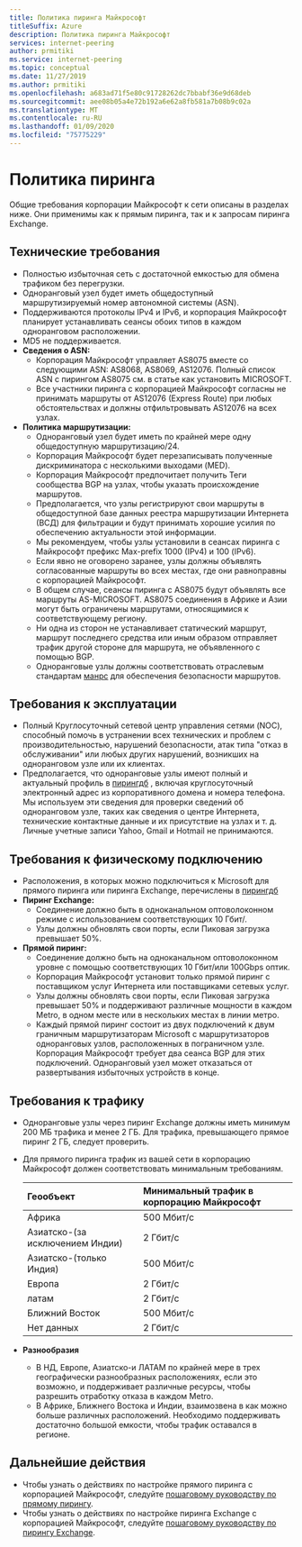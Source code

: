 ```yaml
---
title: Политика пиринга Майкрософт
titleSuffix: Azure
description: Политика пиринга Майкрософт
services: internet-peering
author: prmitiki
ms.service: internet-peering
ms.topic: conceptual
ms.date: 11/27/2019
ms.author: prmitiki
ms.openlocfilehash: a683ad71f5e80c91728262dc7bbabf36e9d68deb
ms.sourcegitcommit: aee08b05a4e72b192a6e62a8fb581a7b08b9c02a
ms.translationtype: MT
ms.contentlocale: ru-RU
ms.lasthandoff: 01/09/2020
ms.locfileid: "75775229"
---
```

# <a name="peering-policy"></a>Политика пиринга
Общие требования корпорации Майкрософт к сети описаны в разделах ниже. Они применимы как к прямым пиринга, так и к запросам пиринга Exchange.

## <a name="technical-requirements"></a>Технические требования

* Полностью избыточная сеть с достаточной емкостью для обмена трафиком без перегрузки.
* Одноранговый узел будет иметь общедоступный маршрутизируемый номер автономной системы (ASN).
* Поддерживаются протоколы IPv4 и IPv6, и корпорация Майкрософт планирует устанавливать сеансы обоих типов в каждом одноранговом расположении.
* MD5 не поддерживается.
* **Сведения о ASN:**
    * Корпорация Майкрософт управляет AS8075 вместе со следующими ASN: AS8068, AS8069, AS12076. Полный список ASN с пирингом AS8075 см. в статье как установить MICROSOFT.
    * Все участники пиринга с корпорацией Майкрософт согласны не принимать маршруты от AS12076 (Express Route) при любых обстоятельствах и должны отфильтровывать AS12076 на всех узлах.
* **Политика маршрутизации:**
    * Одноранговый узел будет иметь по крайней мере одну общедоступную маршрутизацию/24.
    * Корпорация Майкрософт будет перезаписывать полученные дискриминатора с несколькими выходами (MED).
    * Корпорация Майкрософт предпочитает получить Теги сообщества BGP на узлах, чтобы указать происхождение маршрутов.
    * Предполагается, что узлы регистрируют свои маршруты в общедоступной базе данных реестра маршрутизации Интернета (ВСД) для фильтрации и будут принимать хорошие усилия по обеспечению актуальности этой информации.
    * Мы рекомендуем, чтобы узлы установили в сеансах пиринга с Майкрософт префикс Max-prefix 1000 (IPv4) и 100 (IPv6).
    * Если явно не оговорено заранее, узлы должны объявлять согласованные маршруты во всех местах, где они равноправны с корпорацией Майкрософт.
    * В общем случае, сеансы пиринга с AS8075 будут объявлять все маршруты AS-MICROSOFT. AS8075 соединения в Африке и Азии могут быть ограничены маршрутами, относящимися к соответствующему региону.
    * Ни одна из сторон не устанавливает статический маршрут, маршрут последнего средства или иным образом отправляет трафик другой стороне для маршрута, не объявленного с помощью BGP.
    * Одноранговые узлы должны соответствовать отраслевым стандартам [манрс](https://www.manrs.org/) для обеспечения безопасности маршрутов.

## <a name="operational-requirements"></a>Требования к эксплуатации
* Полный Круглосуточный сетевой центр управления сетями (NOC), способный помочь в устранении всех технических и проблем с производительностью, нарушений безопасности, атак типа "отказ в обслуживании" или любых других нарушений, возникших на одноранговом узле или их клиентах.
* Предполагается, что одноранговые узлы имеют полный и актуальный профиль в [пирингдб](https://www.peeringdb.com) , включая круглосуточный электронный адрес из корпоративного домена и номера телефона. Мы используем эти сведения для проверки сведений об одноранговом узле, таких как сведения о центре Интернета, технические контактные данные и их присутствие на узлах и т. д. Личные учетные записи Yahoo, Gmail и Hotmail не принимаются.

## <a name="physical-connection-requirements"></a>Требования к физическому подключению
* Расположения, в которых можно подключиться к Microsoft для прямого пиринга или пиринга Exchange, перечислены в [пирингдб](https://www.peeringdb.com/net/694)
* **Пиринг Exchange:**
    * Соединение должно быть в одноканальном оптоволоконном режиме с использованием соответствующих 10 Гбит/.
    * Узлы должны обновлять свои порты, если Пиковая загрузка превышает 50%.
* **Прямой пиринг:**
    * Соединение должно быть на одноканальном оптоволоконном уровне с помощью соответствующих 10 Гбит/или 100Gbps оптик.
    * Корпорация Майкрософт установит только прямой пиринг с поставщиком услуг Интернета или поставщиками сетевых услуг.
    * Узлы должны обновлять свои порты, если Пиковая загрузка превышает 50% и поддерживают различные мощности в каждом Metro, в одном месте или в нескольких местах в линии метро.
    * Каждый прямой пиринг состоит из двух подключений к двум граничным маршрутизаторам Microsoft с маршрутизаторов одноранговых узлов, расположенных в пограничном узле. Корпорация Майкрософт требует два сеанса BGP для этих подключений. Одноранговый узел может отказаться от развертывания избыточных устройств в конце.

## <a name="traffic-requirements"></a>Требования к трафику
* Одноранговые узлы через пиринг Exchange должны иметь минимум 200 МБ трафика и менее 2 ГБ.  Для трафика, превышающего прямое пиринг 2 ГБ, следует проверить.
* Для прямого пиринга трафик из вашей сети в корпорацию Майкрософт должен соответствовать минимальным требованиям.

    | Геообъект                      | Минимальный трафик в корпорацию Майкрософт   |
    | :----------------------- |:-------------------------------|
    | Африка                   | 500 Мбит/с                       |
    | Азиатско-(за исключением Индии)      |   2 Гбит/с                       |
    | Азиатско-(только Индия)        | 500 Мбит/с                       |
    | Европа                   |   2 Гбит/с                       |
    | латам                    |   2 Гбит/с                       |
    | Ближний Восток              | 500 Мбит/с                       |
    | Нет данных                       |   2 Гбит/с                       |

* **Разнообразия**
    * В НД, Европе, Азиатско-и ЛАТАМ по крайней мере в трех географически разнообразных расположениях, если это возможно, и поддерживает различные ресурсы, чтобы разрешить отработку отказа в каждом Metro.
    * В Африке, Ближнего Востока и Индии, взаимозвена в как можно больше различных расположений. Необходимо поддерживать достаточно большой емкости, чтобы трафик оставался в регионе.

## <a name="next-steps"></a>Дальнейшие действия

* Чтобы узнать о действиях по настройке прямого пиринга с корпорацией Майкрософт, следуйте [пошаговому руководству по прямому пирингу](walkthrough-direct-all.md).
* Чтобы узнать о действиях по настройке пиринга Exchange с корпорацией Майкрософт, следуйте [пошаговому руководству по пирингу Exchange](walkthrough-exchange-all.md).